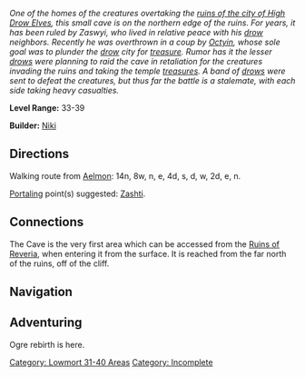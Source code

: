 *One of the homes of the creatures overtaking the [ruins of the city of
High Drow Elves](:Category:_Ruins_Of_Reveria "wikilink"), this small
cave is on the northern edge of the ruins. For years, it has been ruled
by Zaswyi, who lived in relative peace with his [drow](Drow "wikilink")
neighbors. Recently he was overthrown in a coup by
[Octyin](Octyin "wikilink"), whose sole goal was to plunder the
[drow](Drow "wikilink") city for
[treasure](:Category:_Treasure "wikilink"). Rumor has it the lesser
[drows](Drow "wikilink") were planning to raid the cave in retaliation
for the creatures invading the ruins and taking the temple
[treasures](:Category:_Treasure "wikilink"). A band of
[drows](Drow "wikilink") were sent to defeat the creatures, but thus far
the battle is a stalemate, with each side taking heavy casualties.*

**Level Range:** 33-39

**Builder:** [Niki](User:AlexyAnna "wikilink")

## Directions

Walking route from [Aelmon](Aelmon "wikilink"): 14n, 8w, n, e, 4d, s, d,
w, 2d, e, n.

[Portaling](Portal "wikilink") point(s) suggested:
[Zashti](Zashti "wikilink").

## Connections

The Cave is the very first area which can be accessed from the [Ruins of
Reveria](:Category:_Ruins_Of_Reveria "wikilink"), when entering it from
the surface. It is reached from the far north of the ruins, off of the
cliff.

## Navigation

## Adventuring

Ogre rebirth is here.

[Category: Lowmort 31-40
Areas](Category:_Lowmort_31-40_Areas "wikilink") [Category:
Incomplete](Category:_Incomplete "wikilink")
